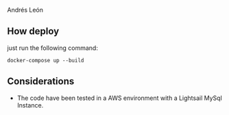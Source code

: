 Andrés León



## How deploy
just run the following command:
```
docker-compose up --build
```  

## Considerations
- The code have been tested in a AWS environment with a Lightsail MySql Instance. 

